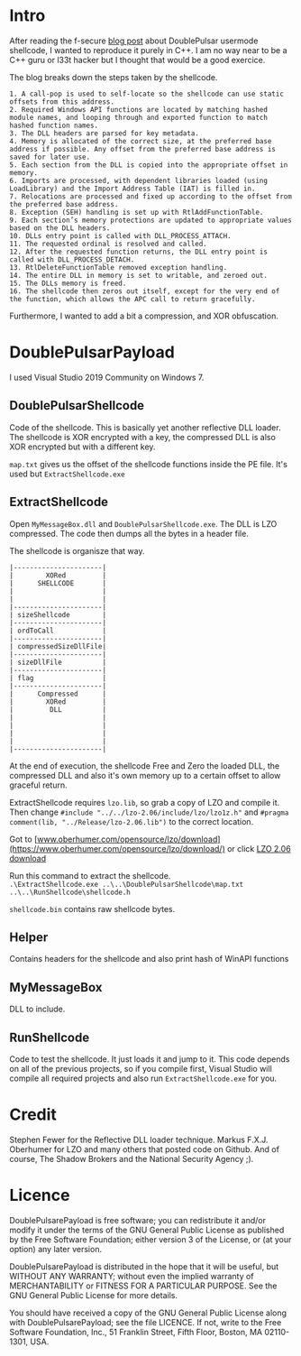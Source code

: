 # Intro

After reading the f-secure [blog post](https://blog.f-secure.com/doublepulsar-usermode-analysis-generic-reflective-dll-loader/) about DoublePulsar usermode shellcode, I wanted to reproduce it purely in C++. I am no way near to be a C++ guru or l33t hacker but I thought that would be a good exercice.

The blog breaks down the steps taken by the shellcode.

    1. A call-pop is used to self-locate so the shellcode can use static offsets from this address.
    2. Required Windows API functions are located by matching hashed module names, and looping through and exported function to match hashed function names.
    3. The DLL headers are parsed for key metadata.
    4. Memory is allocated of the correct size, at the preferred base address if possible. Any offset from the preferred base address is saved for later use.
    5. Each section from the DLL is copied into the appropriate offset in memory.
    6. Imports are processed, with dependent libraries loaded (using LoadLibrary) and the Import Address Table (IAT) is filled in.
    7. Relocations are processed and fixed up according to the offset from the preferred base address.
    8. Exception (SEH) handling is set up with RtlAddFunctionTable.
    9. Each section’s memory protections are updated to appropriate values based on the DLL headers.
    10. DLLs entry point is called with DLL_PROCESS_ATTACH.
    11. The requested ordinal is resolved and called.
    12. After the requested function returns, the DLL entry point is called with DLL_PROCESS_DETACH.
    13. RtlDeleteFunctionTable removed exception handling.
    14. The entire DLL in memory is set to writable, and zeroed out.
    15. The DLLs memory is freed.
    16. The shellcode then zeros out itself, except for the very end of the function, which allows the APC call to return gracefully.

Furthermore, I wanted to add a bit a compression, and XOR obfuscation.

# DoublePulsarPayload

I used Visual Studio 2019 Community on Windows 7.

## DoublePulsarShellcode
Code of the shellcode. This is basically yet another reflective DLL loader. The shellcode is XOR encrypted with a key, the compressed DLL is also XOR encrypted but with a different key.

`map.txt` gives us the offset of the shellcode functions inside the PE file. It's used but `ExtractShellcode.exe`

## ExtractShellcode
Open `MyMessageBox.dll` and `DoublePulsarShellcode.exe`. The DLL is LZO compressed. The code then dumps all the bytes in a header file.

The shellcode is organisze that way.
```
|----------------------|
|        XORed         |
|      SHELLCODE       |
|                      |
|                      |
|----------------------|
| sizeShellcode        |
|----------------------|
| ordToCall            |
|----------------------|
| compressedSizeDllFile|
|----------------------|
| sizeDllFile          |
|----------------------|
| flag                 |
|----------------------|
|      Compressed      |
|        XORed         |
|         DLL          |
|                      |
|                      |
|                      |
|                      |
|----------------------|
```

At the end of execution, the shellcode Free and Zero the loaded DLL, the compressed DLL and also it's own memory up to a certain offset to allow graceful return.

ExtractShellcode requires `lzo.lib`, so grab a copy of LZO and compile it. Then change
`#include "../../lzo-2.06/include/lzo/lzo1z.h"` and `#pragma comment(lib, "../Release/lzo-2.06.lib")`
to the correct location.

Got to [www.oberhumer.com/opensource/lzo/download](https://www.oberhumer.com/opensource/lzo/download/) or click [LZO 2.06 download](https://www.oberhumer.com/opensource/lzo/download/lzo-2.06.tar.gz)

Run this command to extract the shellcode.    
`.\ExtractShellcode.exe ..\..\DoublePulsarShellcode\map.txt ..\..\RunShellcode\shellcode.h`

`shellcode.bin` contains raw shellcode bytes.

## Helper
Contains headers for the shellcode and also print hash of WinAPI functions
## MyMessageBox
DLL to include.
## RunShellcode
Code to test the shellcode. It just loads it and jump to it. This code depends on all of the previous projects, so if you compile first, Visual Studio will compile all required projects and also run `ExtractShellcode.exe` for you.

# Credit
Stephen Fewer for the Reflective DLL loader technique. Markus F.X.J. Oberhumer for LZO and many others that posted code on Github.
And of course, The Shadow Brokers and the National Security Agency ;).

# Licence
DoublePulsarePayload is free software; you can redistribute it and/or
modify it under the terms of the GNU General Public License as
published by the Free Software Foundation; either version 3 of
the License, or (at your option) any later version.

DoublePulsarePayload is distributed in the hope that it will be useful,
but WITHOUT ANY WARRANTY; without even the implied warranty of
MERCHANTABILITY or FITNESS FOR A PARTICULAR PURPOSE.  See the
GNU General Public License for more details.

You should have received a copy of the GNU General Public License
along with DoublePulsarePayload; see the file LICENCE.
If not, write to the Free Software Foundation, Inc.,
51 Franklin Street, Fifth Floor, Boston, MA 02110-1301, USA.